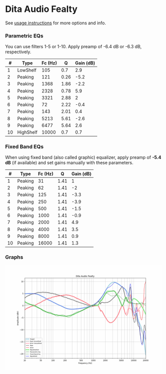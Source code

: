 # Dita Audio Fealty
See [usage instructions](https://github.com/jaakkopasanen/AutoEq#usage) for more options and info.

### Parametric EQs
You can use filters 1-5 or 1-10. Apply preamp of -6.4 dB or -6.3 dB, respectively.

|   # | Type      |   Fc (Hz) |    Q |   Gain (dB) |
|-----|-----------|-----------|------|-------------|
|   1 | LowShelf  |       105 | 0.7  |         2.9 |
|   2 | Peaking   |       121 | 0.26 |        -5.2 |
|   3 | Peaking   |      1368 | 1.86 |        -2.2 |
|   4 | Peaking   |      2328 | 0.78 |         5.9 |
|   5 | Peaking   |      3321 | 2.88 |         2   |
|   6 | Peaking   |        72 | 2.22 |        -0.4 |
|   7 | Peaking   |       143 | 2.01 |         0.4 |
|   8 | Peaking   |      5213 | 5.61 |        -2.6 |
|   9 | Peaking   |      6477 | 5.64 |         2.6 |
|  10 | HighShelf |     10000 | 0.7  |         0.7 |

### Fixed Band EQs
When using fixed band (also called graphic) equalizer, apply preamp of **-5.4 dB** (if available) and set gains manually with these parameters.

|   # | Type    |   Fc (Hz) |    Q |   Gain (dB) |
|-----|---------|-----------|------|-------------|
|   1 | Peaking |        31 | 1.41 |         1   |
|   2 | Peaking |        62 | 1.41 |        -2   |
|   3 | Peaking |       125 | 1.41 |        -3.3 |
|   4 | Peaking |       250 | 1.41 |        -3.9 |
|   5 | Peaking |       500 | 1.41 |        -1.5 |
|   6 | Peaking |      1000 | 1.41 |        -0.9 |
|   7 | Peaking |      2000 | 1.41 |         4.9 |
|   8 | Peaking |      4000 | 1.41 |         3.5 |
|   9 | Peaking |      8000 | 1.41 |         0.9 |
|  10 | Peaking |     16000 | 1.41 |         1.3 |

### Graphs
![](./Dita%20Audio%20Fealty.png)
